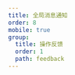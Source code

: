 ```yaml
---
title: 全局消息通知
order: 8
mobile: true
group:
  title: 操作反馈
  order: 1
  path: feedback
---
```


<code src="../demo/Notify.jsx"></code>
<API src="../src/Notify.tsx"></API>
